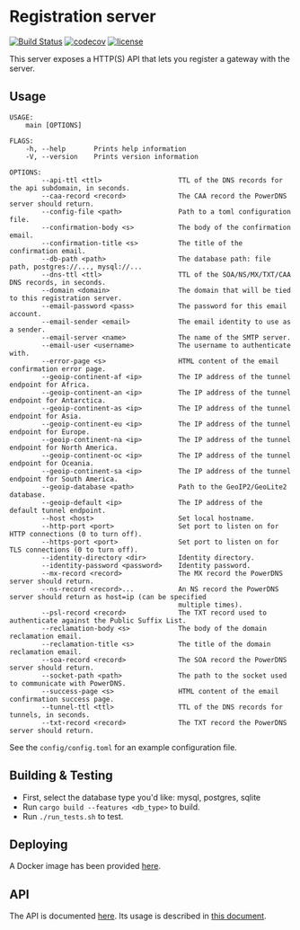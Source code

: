 # Registration server

[![Build Status](https://github.com/mozilla-iot/registration_server/workflows/Rust%20application/badge.svg)](https://github.com/mozilla-iot/registration_server/workflows/Rust%20application)
[![codecov](https://codecov.io/gh/mozilla-iot/registration_server/branch/master/graph/badge.svg)](https://codecov.io/gh/mozilla-iot/registration_server)
[![license](https://img.shields.io/badge/license-MPL--2.0-blue.svg)](LICENSE)

This server exposes a HTTP(S) API that lets you register a gateway with the server.

## Usage

```
USAGE:
    main [OPTIONS]

FLAGS:
    -h, --help       Prints help information
    -V, --version    Prints version information

OPTIONS:
        --api-ttl <ttl>                   TTL of the DNS records for the api subdomain, in seconds.
        --caa-record <record>             The CAA record the PowerDNS server should return.
        --config-file <path>              Path to a toml configuration file.
        --confirmation-body <s>           The body of the confirmation email.
        --confirmation-title <s>          The title of the confirmation email.
        --db-path <path>                  The database path: file path, postgres://..., mysql://...
        --dns-ttl <ttl>                   TTL of the SOA/NS/MX/TXT/CAA DNS records, in seconds.
        --domain <domain>                 The domain that will be tied to this registration server.
        --email-password <pass>           The password for this email account.
        --email-sender <email>            The email identity to use as a sender.
        --email-server <name>             The name of the SMTP server.
        --email-user <username>           The username to authenticate with.
        --error-page <s>                  HTML content of the email confirmation error page.
        --geoip-continent-af <ip>         The IP address of the tunnel endpoint for Africa.
        --geoip-continent-an <ip>         The IP address of the tunnel endpoint for Antarctica.
        --geoip-continent-as <ip>         The IP address of the tunnel endpoint for Asia.
        --geoip-continent-eu <ip>         The IP address of the tunnel endpoint for Europe.
        --geoip-continent-na <ip>         The IP address of the tunnel endpoint for North America.
        --geoip-continent-oc <ip>         The IP address of the tunnel endpoint for Oceania.
        --geoip-continent-sa <ip>         The IP address of the tunnel endpoint for South America.
        --geoip-database <path>           Path to the GeoIP2/GeoLite2 database.
        --geoip-default <ip>              The IP address of the default tunnel endpoint.
        --host <host>                     Set local hostname.
        --http-port <port>                Set port to listen on for HTTP connections (0 to turn off).
        --https-port <port>               Set port to listen on for TLS connections (0 to turn off).
        --identity-directory <dir>        Identity directory.
        --identity-password <password>    Identity password.
        --mx-record <record>              The MX record the PowerDNS server should return.
        --ns-record <record>...           An NS record the PowerDNS server should return as host=ip (can be specified
                                          multiple times).
        --psl-record <record>             The TXT record used to authenticate against the Public Suffix List.
        --reclamation-body <s>            The body of the domain reclamation email.
        --reclamation-title <s>           The title of the domain reclamation email.
        --soa-record <record>             The SOA record the PowerDNS server should return.
        --socket-path <path>              The path to the socket used to communicate with PowerDNS.
        --success-page <s>                HTML content of the email confirmation success page.
        --tunnel-ttl <ttl>                TTL of the DNS records for tunnels, in seconds.
        --txt-record <record>             The TXT record the PowerDNS server should return.
```

See the `config/config.toml` for an example configuration file.


## Building & Testing

* First, select the database type you'd like: mysql, postgres, sqlite
* Run `cargo build --features <db_type>` to build.
* Run `./run_tests.sh` to test.

## Deploying

A Docker image has been provided [here](https://github.com/mozilla-iot/registration-server-docker).

## API

The API is documented [here](doc/api.md). Its usage is described in [this document](doc/flow.md).

